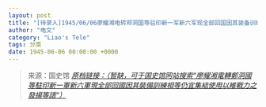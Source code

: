 ```yaml
---
layout: post
title: "[待录入]1945/06/06廖耀湘电转郑洞国等驻印新一军新六军现全部回国因其装备训练相等仍宜集结使用以维战力之发扬等语"
author: "电文"
category: "Liao's Tele"
tags: 分类
date: 1945-06-06 00:00:00 +0000
---
```

> 来源：国史馆 [*原档链接：（暂缺，可于国史馆网站搜索“廖耀湘電轉鄭洞國等駐印新一軍新六軍現全部回國因其裝備訓練相等仍宜集結使用以維戰力之發揚等語“）*]()
